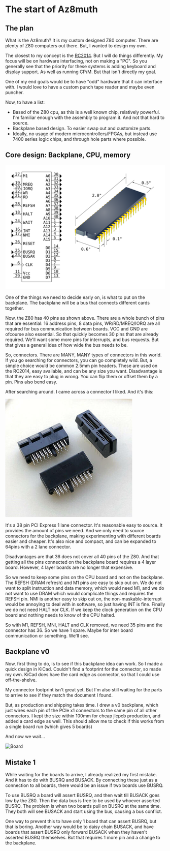 # The start of Az8muth

## The plan

What is the Az8muth? It is my custom designed Z80 computer. There are plenty of Z80 computers out there. But, I wanted to design my own.

The closest to my concept is the [RC2014](https://rc2014.co.uk/). But I will do things differently. My focus will be on hardware interfacing, not on making a "PC". So you generally see that the priority for these systems is adding keyboard and display support. As well as running CP/M. But that isn't directly my goal.

One of my end goals would be to have "odd" hardware that it can interface with. I would love to have a custom punch tape reader and maybe even puncher.

Now, to have a list:

* Based of the Z80 cpu, as this is a well known chip, relatively powerful. I'm familiar enough with the assembly to program it. And not that hard to source.
* Backplane based design. To easier swap out and customize parts.
* Ideally, no usage of modern microcontrollers/FPGAs, but instead use 7400 series logic chips, and through hole parts where possible.

## Core design: Backplane, CPU, memory

![Z80 pinout](Z80_pinout.svg)

One of the things we need to decide early on, is what to put on the backplane. The backplane will be a bus that connects different cards together.

Now, the Z80 has 40 pins as shown above. There are a whole bunch of pins that are essential: 16 address pins, 8 data pins, WR/RD/MREQ/IORQ are all required for bus communication between boards. VCC and GND are ofcourse also essential.
So that quickly becomes 30 pins that are already required. We'll want some more pins for interrupts, and bus requests. But that gives a general idea of how wide the bus needs to be.

So, connectors. There are MANY, MANY types of connectors in this world. If you go searching for connectors, you can go completely wild. But, a simple choice would be common 2.5mm pin headers. These are used on the RC2014, easy available, and can be any size you want. Disadvantage is that they are easy to plug in wrong. You can flip them or offset them by a pin. Pins also bend easy.

After searching around. I came across a connector I liked. And it's this:

![PCIe x1 connector](PCIe_x1.jpg)

It's a 38 pin PCI Express 1 lane connector. It's reasonable easy to source. It provides the amount of pins we need. And we only need to source connectors for the backplane, making experimenting with different boards easier and cheaper. It's also nice and compact, and can be expanded to 64pins with a 2 lane connector.

Disadvantages are that 36 does not cover all 40 pins of the Z80. And that getting all the pins connected on the backplane board requires a 4 layer board. However, 4 layer boards are no longer that expensive.

So we need to keep some pins on the CPU board and not on the backplane. The REFSH (DRAM refresh) and M1 pins are easy to skip out on. We do not want to split instruction and data memory, which would need M1, and we do not want to use DRAM which would complicate things and requires the REFSH pin.
NMI is another easy to skip out on, the non-maskable-interrupt would be annoying to deal with in software, so just having INT is fine. Finally we do not need HALT nor CLK. If we keep the clock generation on the CPU board and nothing needs to know of the CPU halted.

So with M1, REFSH, MNI, HALT and CLK removed, we need 35 pins and the connector has 36. So we have 1 spare. Maybe for inter board communication or something. We'll see.

## Backplane v0

Now, first thing to do, is to see if this backplane idea can work. So I made a quick design in KiCad. Couldn't find a footprint for the connector, so made my own. KiCad does have the card edge as connector, so that I could use off-the-shelve.

My connector footprint isn't great yet. But I'm also still waiting for the parts to arrive to see if they match the document I found.

But, as production and shipping takes time. I drew a v0 backplane, which just wires each pin of the PCIe x1 connectors to the same pin of all other connectors. I kept the size within 100mm for cheap jlcpcb production, and added a card edge as well. This should allow me to check if this works from a single board run (which gives 5 boards)

And now we wait...

![Board](https://github.com/user-attachments/assets/5d66b913-9953-41fd-a141-5162d4972e70)

## Mistake 1

While waiting for the boards to arrive, I already realized my first mistake. And it has to do with BUSRQ and BUSACK. By connecting these just as a connection to all boards, there would be an issue if two boards use BUSRQ.

To use BUSRQ a board will assert BUSRQ, and then wait till BUSACK goes low by the Z80. Then the data bus is free to be used by whoever asserted BUSRQ. The problem is when two boards pull on BUSRQ at the same time. They both will see BUSACK and start using the bus, causing a bus conflict.

One way to prevent this to have only 1 board that can assert BUSRQ, but that is boring. Another way would be to daisy chain BUSACK, and have boards that assert BUSRQ only forward BUSACK when they haven't asserted BUSRQ themselves. But that requires 1 more pin and a change to the backplane.
